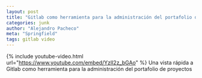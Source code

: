 ```yaml
---
layout: post
title: "Gitlab como herramienta para la administración del portafolio de proyectos"
categories: junk
author: "Alejandro Pacheco"
meta: "Springfield"
tags: gitlab video
---
```


{% include youtube-video.html url="https://www.youtube.com/embed/YzlI2z_bGAo" %}
Una vista rápida a Gitlab como herramienta para la administración del portafolio de proyectos